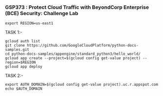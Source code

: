 ### GSP373 :  Protect Cloud Traffic with BeyondCorp Enterprise (BCE) Security: Challenge Lab 

```
export REGION=us-east1
```

TASK 1:-

```
gcloud auth list
git clone https://github.com/GoogleCloudPlatform/python-docs-samples.git  
cd python-docs-samples/appengine/standard_python3/hello_world/  
gcloud app create --project=$(gcloud config get-value project) --region=$REGION
gcloud app deploy  
```

TASK 2:-

```
export AUTH_DOMAIN=$(gcloud config get-value project).uc.r.appspot.com  
echo $AUTH_DOMAIN  
```
